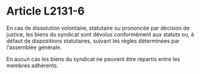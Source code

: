 # Article L2131-6

En cas de dissolution volontaire, statutaire ou prononcée par décision de justice, les biens du syndicat sont dévolus conformément aux statuts ou, à défaut de dispositions statutaires, suivant les règles déterminées par l'assemblée générale.

En aucun cas les biens du syndicat ne peuvent être répartis entre les membres adhérents.